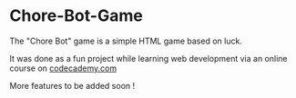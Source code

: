# Chore-Bot-Game

The "Chore Bot" game is a simple HTML game based on luck. 

It was done as a fun project while learning web development via an online course on [codecademy.com](https://www.codecademy.com/)

More features to be added soon !